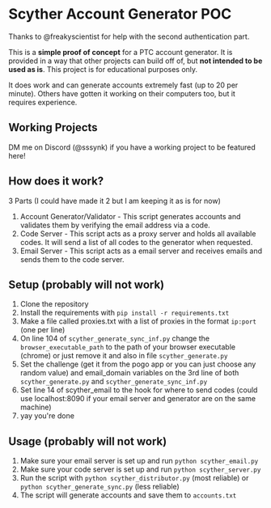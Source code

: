 # Scyther Account Generator POC

Thanks to @freakyscientist for help with the second authentication part.

This is a **simple proof of concept** for a PTC account generator. It is provided in a way that other projects can build off of, but **not intended to be used as is**. This project is for educational purposes only.

It does work and can generate accounts extremely fast (up to 20 per minute). Others have gotten it working on their computers too, but it requires experience.

## Working Projects
DM me on Discord (@sssynk) if you have a working project to be featured here!

## How does it work?

3 Parts (I could have made it 2 but I am keeping it as is for now)

1. Account Generator/Validator - This script generates accounts and validates them by verifying the email address via a code.
2. Code Server - This script acts as a proxy server and holds all available codes. It will send a list of all codes to the generator when requested.
3. Email Server - This script acts as a email server and receives emails and sends them to the code server.

## Setup (probably will not work)

1. Clone the repository
2. Install the requirements with `pip install -r requirements.txt`
3. Make a file called proxies.txt with a list of proxies in the format `ip:port` (one per line)
4. On line 104 of `scyther_generate_sync_inf.py` change the `browser_executable_path` to the path of your browser executable (chrome) or just remove it and also in file `scyther_generate.py`
5. Set the challenge (get it from the pogo app or you can just choose any random value) and email_domain variables on the 3rd line of both `scyther_generate.py` and `scyther_generate_sync_inf.py`
6. Set line 14 of scyther_email to the hook for where to send codes (could use localhost:8090 if your email server and generator are on the same machine)
7. yay you're done

## Usage (probably will not work)

1. Make sure your email server is set up and run `python scyther_email.py`
2. Make sure your code server is set up and run `python scyther_server.py`
3. Run the script with `python scyther_distributor.py` (most reliable) or `python scyther_generate_sync.py` (less reliable)
4. The script will generate accounts and save them to `accounts.txt`
